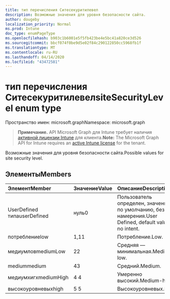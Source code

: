 ```yaml
---
title: тип перечисления Ситесекуритилевел
description: Возможные значения для уровня безопасности сайта.
author: dougeby
localization_priority: Normal
ms.prod: Intune
doc_type: enumPageType
ms.openlocfilehash: b903c1b6001e5f5fb423be4e5bc41a820ce3d526
ms.sourcegitcommit: bbcf074f0be9d5e02f84c290122850cc5968fb1f
ms.translationtype: MT
ms.contentlocale: ru-RU
ms.lasthandoff: 04/14/2020
ms.locfileid: "43472581"
---
```

# <a name="sitesecuritylevel-enum-type"></a><span data-ttu-id="08958-103">тип перечисления Ситесекуритилевел</span><span class="sxs-lookup"><span data-stu-id="08958-103">siteSecurityLevel enum type</span></span>

<span data-ttu-id="08958-104">Пространство имен: microsoft.graph</span><span class="sxs-lookup"><span data-stu-id="08958-104">Namespace: microsoft.graph</span></span>

> <span data-ttu-id="08958-105">**Примечание.** API Microsoft Graph для Intune требует наличия [активной лицензии Intune](https://go.microsoft.com/fwlink/?linkid=839381) для клиента.</span><span class="sxs-lookup"><span data-stu-id="08958-105">**Note:** The Microsoft Graph API for Intune requires an [active Intune license](https://go.microsoft.com/fwlink/?linkid=839381) for the tenant.</span></span>

<span data-ttu-id="08958-106">Возможные значения для уровня безопасности сайта.</span><span class="sxs-lookup"><span data-stu-id="08958-106">Possible values for site security level.</span></span>

## <a name="members"></a><span data-ttu-id="08958-107">Элементы</span><span class="sxs-lookup"><span data-stu-id="08958-107">Members</span></span>
|<span data-ttu-id="08958-108">Элемент</span><span class="sxs-lookup"><span data-stu-id="08958-108">Member</span></span>|<span data-ttu-id="08958-109">Значение</span><span class="sxs-lookup"><span data-stu-id="08958-109">Value</span></span>|<span data-ttu-id="08958-110">Описание</span><span class="sxs-lookup"><span data-stu-id="08958-110">Description</span></span>|
|:---|:---|:---|
|<span data-ttu-id="08958-111">UserDefined типа</span><span class="sxs-lookup"><span data-stu-id="08958-111">userDefined</span></span>|<span data-ttu-id="08958-112">нуль</span><span class="sxs-lookup"><span data-stu-id="08958-112">0</span></span>|<span data-ttu-id="08958-113">Пользователь определен, значение по умолчанию, без намерения.</span><span class="sxs-lookup"><span data-stu-id="08958-113">User Defined, default value, no intent.</span></span>|
|<span data-ttu-id="08958-114">потребление</span><span class="sxs-lookup"><span data-stu-id="08958-114">low</span></span>|<span data-ttu-id="08958-115">1,1</span><span class="sxs-lookup"><span data-stu-id="08958-115">1</span></span>|<span data-ttu-id="08958-116">Потребление.</span><span class="sxs-lookup"><span data-stu-id="08958-116">Low.</span></span>|
|<span data-ttu-id="08958-117">медиумлов</span><span class="sxs-lookup"><span data-stu-id="08958-117">mediumLow</span></span>|<span data-ttu-id="08958-118">2</span><span class="sxs-lookup"><span data-stu-id="08958-118">2</span></span>|<span data-ttu-id="08958-119">Средняя — минимальная.</span><span class="sxs-lookup"><span data-stu-id="08958-119">Medium-low.</span></span>|
|<span data-ttu-id="08958-120">medium</span><span class="sxs-lookup"><span data-stu-id="08958-120">medium</span></span>|<span data-ttu-id="08958-121">4</span><span class="sxs-lookup"><span data-stu-id="08958-121">3</span></span>|<span data-ttu-id="08958-122">Средний.</span><span class="sxs-lookup"><span data-stu-id="08958-122">Medium.</span></span>|
|<span data-ttu-id="08958-123">медиумхигх</span><span class="sxs-lookup"><span data-stu-id="08958-123">mediumHigh</span></span>|<span data-ttu-id="08958-124">4 </span><span class="sxs-lookup"><span data-stu-id="08958-124">4</span></span>|<span data-ttu-id="08958-125">Умеренно высокий.</span><span class="sxs-lookup"><span data-stu-id="08958-125">Medium-high.</span></span>|
|<span data-ttu-id="08958-126">высокоуровневых</span><span class="sxs-lookup"><span data-stu-id="08958-126">high</span></span>|<span data-ttu-id="08958-127">5 </span><span class="sxs-lookup"><span data-stu-id="08958-127">5</span></span>|<span data-ttu-id="08958-128">Высокоуровневых.</span><span class="sxs-lookup"><span data-stu-id="08958-128">High.</span></span>|







